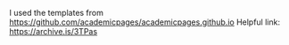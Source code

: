 I used the templates from https://github.com/academicpages/academicpages.github.io
Helpful link: https://archive.is/3TPas